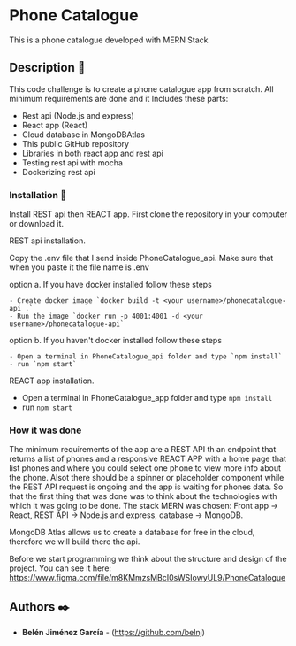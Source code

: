 # Phone Catalogue

This is a phone catalogue developed with MERN Stack

## Description 🚀
This code challenge is to create a phone catalogue app from scratch. All minimum requirements are done and it Includes these parts:

-	Rest api (Node.js and express) 
-	React app (React)
- Cloud database in MongoDBAtlas
-	This public GitHub repository
-	Libraries in both react app and rest api
-	Testing rest api with mocha
-	Dockerizing rest api

### Installation 🔧
Install REST api then REACT app.
First clone the repository in your computer or download it.

REST api installation. 

Copy the .env file that I send inside PhoneCatalogue_api. Make sure that when you paste it the file name is .env

option a. If you have docker installed follow these steps

    - Create docker image `docker build -t <your username>/phonecatalogue-api .`
    - Run the image `docker run -p 4001:4001 -d <your username>/phonecatalogue-api`

option b. If you haven't docker installed follow these steps

    - Open a terminal in PhoneCatalogue_api folder and type `npm install`
    - run `npm start`

REACT app installation.
  - Open a terminal in PhoneCatalogue_app folder and type `npm install`
  - run `npm start`

### How it was done
The minimum requirements of the app are a REST API th an endpoint that returns a list of phones and a responsive REACT APP with a home page that list phones and where you could select one phone to view more info about the phone. Alsot there should be a spinner or placeholder component while the REST API request is ongoing and the app is waiting for phones data.
So that the first thing that was done was to think about the technologies with which it was going to be done. The stack MERN was chosen: Front app -> React, REST API -> Node.js and express, database -> MongoDB.

MongoDB Atlas allows us to create a database for free in the cloud, therefore we will build there the api. 

Before we start programming we think about the structure and design of the project. You can see it here: https://www.figma.com/file/m8KMmzsMBcI0sWSIowyUL9/PhoneCatalogue


## Authors ✒️
* **Belén Jiménez García** - (https://github.com/belnj)
